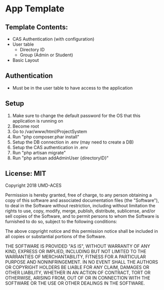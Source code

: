# App Template

## Template Contents:
- CAS Authentication (with configuration)
- User table 
    - Directory ID
    - Group (Admin or Student)
- Basic Layout
    

## Authentication

- Must be in the user table to have access to the application

## Setup
1. Make sure to change the default password for the OS that this application is running on
2. Become root
3. Go to /var/www/html/ProjectSystem
4. Run "php composer.phar install"
5. Setup the DB connection in .env (may need to create a DB)
6. Setup the CAS authentication in .env
7. Run "php artisan migrate"
8. Run "php artisan addAdminUser {directoryID}"

## License: MIT

Copyright 2018 UMD-ACES

Permission is hereby granted, free of charge, to any person obtaining a copy of this software and associated documentation files (the "Software"), to deal in the Software without restriction, including without limitation the rights to use, copy, modify, merge, publish, distribute, sublicense, and/or sell copies of the Software, and to permit persons to whom the Software is furnished to do so, subject to the following conditions:

The above copyright notice and this permission notice shall be included in all copies or substantial portions of the Software.

THE SOFTWARE IS PROVIDED "AS IS", WITHOUT WARRANTY OF ANY KIND, EXPRESS OR IMPLIED, INCLUDING BUT NOT LIMITED TO THE WARRANTIES OF MERCHANTABILITY, FITNESS FOR A PARTICULAR PURPOSE AND NONINFRINGEMENT. IN NO EVENT SHALL THE AUTHORS OR COPYRIGHT HOLDERS BE LIABLE FOR ANY CLAIM, DAMAGES OR OTHER LIABILITY, WHETHER IN AN ACTION OF CONTRACT, TORT OR OTHERWISE, ARISING FROM, OUT OF OR IN CONNECTION WITH THE SOFTWARE OR THE USE OR OTHER DEALINGS IN THE SOFTWARE.

